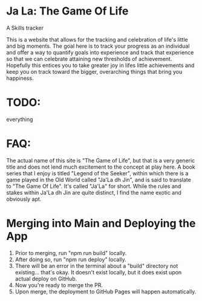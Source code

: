 # Ja La: The Game Of Life
A Skills tracker

This is a website that allows for the tracking and celebration of life's little and big moments. The goal here is to track your progress as an individual and offer a way to quantify goals into experience and track that experience so that we can celebrate attaining new thresholds of achievement. Hopefully this entices you to take greater joy in lifes little achievements and keep you on track toward the bigger, overarching things that bring you happiness.

# TODO:
everything

# FAQ:
The actual name of this site is "The Game of Life", but that is a very generic title and does not lend much excitement to the concept at play here. A book series that I enjoy is titled "Legend of the Seeker", within which there is a game played in the Old World called "Ja'La dh Jin", and is said to translate to "The Game Of Life". It's called "Ja'La" for short. While the rules and stakes within Ja'La dh Jin are quite distinct, I find the name exotic and obviously apt.

# Merging into Main and Deploying the App
1. Prior to merging, run "npm run build" locally.
2. After doing so, run "npm run deploy" locally.
3. There will be an error in the terminal about a "build" directory not existing... that's okay. It doesn't exist locally, but it does exist upon actual deploy on GitHub.
4. Now you're ready to merge the PR.
5. Upon merge, the deployment to GitHub Pages will happen automatically.
